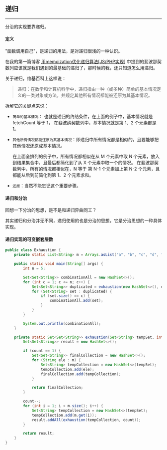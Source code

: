 ## 递归
---
分治的实现要靠递归。

#### 定义
"函数调用自己"，是递归的用法，是对递归很浅的一种认识。

在我的第一篇博客 <a href="{{ site.baseurl }}2015/10/optimization_recursion_with_memoization.html"> 用memoization优化递归算法[JS/PHP实现]</a> 中提到的斐波那契数列应该就是我们遇到的最基础的递归了，那时候的我，还只知道怎么用递归。

关于递归，维基百科上这样说：

>递归：在数学和计算机科学中，递归指由一种（或多种）简单的基本情况定义的一类对象或方法，并规定其他所有情况都能被还原为其基本情况。

拆解它的关键点来说：

- `简单的基本情况`： 也就是递归的终结条件，在上面的例子中，基本情况就是 fetchCount 等于 1， 在斐波纳契数列中，基本情况就是第 1、2 个元素都是 1。
- `其他所有情况都能还原为其基本情况`：即递归中所有情况都是相似的，且要能够把其他情况还原成基本情况。

    在上面全排列的例子中，所有情况都相似在从 M 个元素中取 N 个元素，放入到结果集合中，且最后都简化到了从 X 个元素中取一个的情况。
    在斐波那契数列中，所有的情况都相似在，N 等于 第 N-1 个元素加上第 N-2 个元素，且都能从后到前简化到第 1、2 个元素求和。
- `还原`：当然不能忘记这个重要步骤。

#### 递归和分治

回想一下分治的思想，是不是和递归异曲同工？

其实递归和分治并无不同，递归使用的也是分治的思想，它是分治思想的一种具体实现。

#### 递归实现的可变嵌套层数

```java
public class Exhaustion {
    private static List<String> m = Arrays.asList("a", "b", "c", "d", "e");

    public static void main(String[] args) {
        int n = 5;

        Set<Set<String>> combinationAll = new HashSet<>();
        for (int c = 1; c <= n; c++) {
            Set<Set<String>> duplicated = exhaustion(new HashSet<>(), c);
            for (Set<String> set : duplicated) {
                if (set.size() == c) {
                    combinationAll.add(set);
                }
            }
        }

        System.out.println(combinationAll);
    }

    private static Set<Set<String>> exhaustion(Set<String> tempSet, int count) {
        Set<Set<String>> result = new HashSet<>();

        if (count == 1) {
            Set<Set<String>> finalCollection = new HashSet<>();
            for (String ele : m) {
                Set<String> tempCollection = new HashSet<>(tempSet);
                tempCollection.add(ele);
                finalCollection.add(tempCollection);
            }

            return finalCollection;
        }

        count--;
        for (int i = 1; i < m.size(); i++) {
            Set<String> tempCollection = new HashSet<>(tempSet);
            tempCollection.add(m.get(i));
            result.addAll(exhaustion(tempCollection, count));
        }

        return result;
    }
}
```